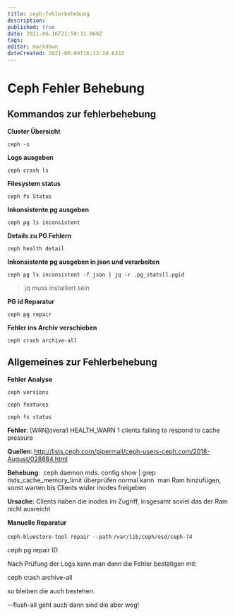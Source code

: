 ```yaml
---
title: ceph-fehlerbehebung
description: 
published: true
date: 2021-06-16T21:59:31.069Z
tags: 
editor: markdown
dateCreated: 2021-06-09T16:13:10.632Z
---
```


# Ceph Fehler Behebung

## Kommandos zur fehlerbehebung

**Cluster Übersicht**

`ceph -s`

**Logs ausgeben**

`ceph crash ls`

**Filesystem status**

`ceph fs Status`

**Inkonsistente pg ausgeben**

`ceph pg ls inconsistent`

**Details zu PG Fehlern**

`ceph health detail`

**Inkonsistente pg ausgeben in json und verarbeiten**

`ceph pg ls inconsistent -f json | jq -r .pg_stats[].pgid`

>  jq muss installiert sein

**PG id Reparatur**

`ceph pg repair`

**Fehler ins Archiv verschieben**

`ceph crash archive-all`

## Allgemeines zur Fehlerbehebung

**Fehler Analyse**

`ceph versions`

`ceph features`

`ceph fs status`

**Fehler**: [WRN]overall HEALTH_WARN 1 clients failing to respond to cache pressure

**Quellen**: http://lists.ceph.com/pipermail/ceph-users-ceph.com/2018-August/028884.html

**Behebung**: 
 ceph daemon mds.<MDS> config show | grep mds_cache_memory_limit 
überprüfen normal kann  man Ram hinzufügen, sonst warten bis Clients 
wider inodes freigeben

**Ursache**: Clients haben die inodes im Zugriff, insgesamt soviel das der Ram nicht ausreicht

**Manuelle Reparatur**

`ceph-bluestore-tool repair --path` `/var/lib/ceph/osd/ceph-74`

ceph pg repair ID 

Nach Prüfung der Logs kann man dann die Fehler bestätigen mit:  

ceph crash archive-all  

so bleiben die auch bestehen. 

--flush-all geht auch dann sind die aber weg!
